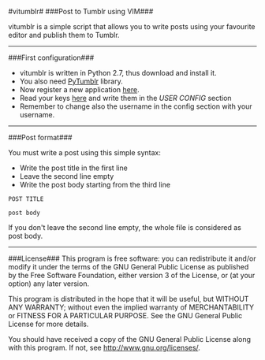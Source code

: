 #vitumblr#
###Post to Tumblr using VIM###

vitumblr is a simple script that allows you to write posts using your favourite
editor and publish them to Tumblr.

---
###First configuration###
- vitumblr is written in Python 2.7, thus download and install it.
- You also need [PyTumblr](https://github.com/tumblr/pytumblr) library.
- Now register a new application [here](http://www.tumblr.com/oauth/apps).
- Read your keys [here](https://api.tumblr.com/console) and write them in the *USER CONFIG* section
- Remember to change also the username in the config section with your username.

---
###Post format###

You must write a post using this simple syntax:
- Write the post title in the first line
- Leave the second line empty
- Write the post body starting from the third line
```
POST TITLE

post body
```
If you don't leave the second line empty, the whole file is considered as post body.

---
###License###
This program is free software: you can redistribute it and/or modify
it under the terms of the GNU General Public License as published by
the Free Software Foundation, either version 3 of the License, or
(at your option) any later version.

This program is distributed in the hope that it will be useful,
but WITHOUT ANY WARRANTY; without even the implied warranty of
MERCHANTABILITY or FITNESS FOR A PARTICULAR PURPOSE.  See the
GNU General Public License for more details.

You should have received a copy of the GNU General Public License
along with this program.  If not, see <http://www.gnu.org/licenses/>.
